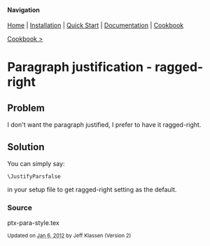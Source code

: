 #### Navigation

[Home](../../home/README.md)  | [Installation](../../installation/README.md) | [Quick Start](../../quick-start/README.md) | [Documentation](../../documentation/README.md) | [Cookbook ](../README.md) 

[Cookbook >](../README.md) 


# <span class="entry-title">Paragraph justification - ragged-right</span>

## <a name="TOC-Problem">Problem</a>

<a name="TOC-Problem">

I don't want the paragraph justified, I prefer to have it ragged-right.

</a>

## <a name="TOC-Problem"></a><a name="TOC-Solution">Solution</a>

<a name="TOC-Solution">

You can simply say:


`\JustifyParsfalse`


in your setup file to get ragged-right setting as the default.

</a>

### <a name="TOC-Solution"></a><a name="TOC-Source">Source</a>

<a name="TOC-Source">

ptx-para-style.tex

</a>

<small>Updated on <abbr class="updated" title="2012-01-06T15:29:04.229Z">Jan 6, 2012</abbr> by <span class="author"><span class="vcard">Jeff Klassen</span> </span>(Version <span class="sites:revision">2</span>)</small>  


